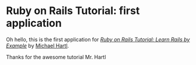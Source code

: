 # Ruby on Rails Tutorial: first application

Oh hello, this is the first application for [*Ruby on Rails Tutorial: Learn Rails by Example*](http://railstutorial.org/) 
by [Michael Hartl](http://michaelhartl.com/).

Thanks for the awesome tutorial Mr. Hartl